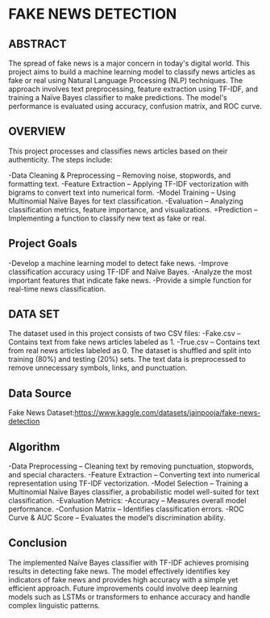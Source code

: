 
# FAKE NEWS DETECTION


## ABSTRACT

The spread of fake news is a major concern in today's digital world. This project aims to build a machine learning model to classify news articles as fake or real using Natural Language Processing (NLP) techniques. The approach involves text preprocessing, feature extraction using TF-IDF, and training a Naïve Bayes classifier to make predictions. The model's performance is evaluated using accuracy, confusion matrix, and ROC curve.



## OVERVIEW

 This project processes and classifies news articles based on their authenticity. The steps include:

-Data Cleaning & Preprocessing – Removing noise, stopwords, and formatting text.
-Feature Extraction – Applying TF-IDF vectorization with bigrams to convert text into numerical form.
-Model Training – Using Multinomial Naïve Bayes for text classification.
-Evaluation – Analyzing classification metrics, feature importance, and visualizations.
=Prediction – Implementing a function to classify new text as fake or real.


## Project Goals

-Develop a machine learning model to detect fake news.
-Improve classification accuracy using TF-IDF and Naïve Bayes.
-Analyze the most important features that indicate fake news.
-Provide a simple function for real-time news classification.


## DATA SET
The dataset used in this project consists of two CSV files:
-Fake.csv – Contains text from fake news articles labeled as 1.
-True.csv – Contains text from real news articles labeled as 0.
The dataset is shuffled and split into training (80%) and testing (20%) sets. The text data is preprocessed to remove unnecessary symbols, links, and punctuation.

## Data Source        
Fake News Dataset:https://www.kaggle.com/datasets/jainpooja/fake-news-detection


## Algorithm

-Data Preprocessing – Cleaning text by removing punctuation, stopwords, and special characters.
-Feature Extraction – Converting text into numerical representation using TF-IDF vectorization.
-Model Selection – Training a Multinomial Naïve Bayes classifier, a probabilistic model well-suited for text classification.
-Evaluation Metrics:
    -Accuracy – Measures overall model performance.
    -Confusion Matrix – Identifies classification errors.
    -ROC Curve & AUC Score – Evaluates the model’s discrimination ability.

## Conclusion

  The implemented Naïve Bayes classifier with TF-IDF achieves promising results in detecting fake news. The model effectively identifies key indicators of fake news and provides high accuracy with a simple yet efficient approach. Future improvements could involve deep learning models such as LSTMs or transformers to enhance accuracy and handle complex linguistic patterns.



